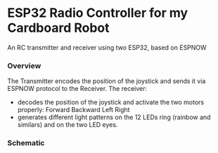 # ESP32 Radio Controller for my Cardboard Robot
An RC transmitter and receiver using two ESP32, based on ESPNOW

### Overview
The Transmitter encodes the position of the joystick and sends it via ESPNOW protocol to the Receiver.
The receiver: 
* decodes the position of the joystick and activate the two motors properly: Forward Backward Left Right
* generates different light patterns on the 12 LEDs ring (rainbow and similars) and on the two LED eyes.

### Schematic





